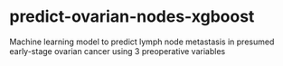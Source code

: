 # predict-ovarian-nodes-xgboost
Machine learning model to predict lymph node metastasis in presumed early-stage ovarian cancer using 3 preoperative variables
